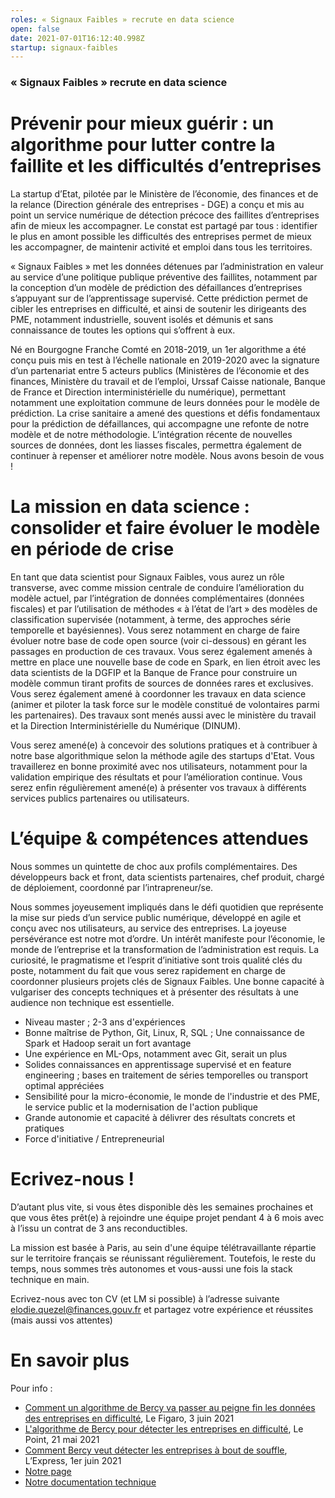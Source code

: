 ```yaml
---
roles: « Signaux Faibles » recrute en data science
open: false
date: 2021-07-01T16:12:40.998Z
startup: signaux-faibles
---
```

### « Signaux Faibles » recrute en data science

# Prévenir pour mieux guérir : un algorithme pour lutter contre la faillite et les difficultés d’entreprises 

La startup d’Etat, pilotée par le Ministère de l’économie, des finances et de la relance (Direction générale des entreprises - DGE) a conçu et mis au point un service numérique de détection précoce des faillites d’entreprises afin de mieux les accompagner. Le constat est partagé par tous : identifier le plus en amont possible les difficultés des entreprises permet de mieux les accompagner, de maintenir activité et emploi dans tous les territoires. 

« Signaux Faibles » met les données détenues par l’administration en valeur au service d’une politique publique préventive des faillites, notamment par la conception d’un modèle de prédiction des défaillances d’entreprises s’appuyant sur de l’apprentissage supervisé. Cette prédiction permet de cibler les entreprises en difficulté, et ainsi de soutenir les dirigeants des PME, notamment industrielle, souvent isolés et démunis et sans connaissance de toutes les options qui s’offrent à eux. 

Né en Bourgogne Franche Comté en 2018-2019, un 1er algorithme a été conçu puis mis en test à l’échelle nationale en 2019-2020 avec la signature d’un partenariat entre 5 acteurs publics (Ministères de l’économie et des finances, Ministère du travail et de l’emploi, Urssaf Caisse nationale, Banque de France et Direction interministérielle du numérique), permettant notamment une exploitation commune de leurs données pour le modèle de prédiction. La crise sanitaire a amené des questions et défis fondamentaux pour la prédiction de défaillances, qui accompagne une refonte de notre modèle et de notre méthodologie. L’intégration récente de nouvelles sources de données, dont les liasses fiscales, permettra également de continuer à repenser et améliorer notre modèle. Nous avons besoin de vous !

# La mission en data science : consolider et faire évoluer le modèle en période de crise 

En tant que data scientist pour Signaux Faibles, vous aurez un rôle transverse, avec comme mission centrale de conduire l’amélioration du modèle actuel, par l’intégration de données complémentaires (données fiscales) et par l’utilisation de méthodes « à l’état de l’art » des modèles de classification supervisée (notamment, à terme, des approches série temporelle et bayésiennes). Vous serez notamment en charge de faire évoluer notre base de code open source (voir ci-dessous) en gérant les passages en production de ces travaux. Vous serez également amenés à mettre en place une nouvelle base de code en Spark, en lien étroit avec les data scientists de la DGFIP et la Banque de France pour construire un modèle commun tirant profits de sources de données rares et exclusives. Vous serez également amené à coordonner les travaux en data science (animer et piloter la task force sur le modèle constitué de volontaires parmi les partenaires). Des travaux sont menés aussi avec le ministère du travail et la Direction Interministérielle du Numérique (DINUM).

Vous serez amené(e) à concevoir des solutions pratiques et à contribuer à notre base algorithmique selon la méthode agile des startups d'Etat. Vous travaillerez en bonne proximité avec nos utilisateurs, notamment pour la validation empirique des résultats et pour l’amélioration continue. Vous serez enfin régulièrement amené(e) à présenter vos travaux à différents services publics partenaires ou utilisateurs.

# L’équipe & compétences attendues

Nous sommes un quintette de choc aux profils complémentaires. Des développeurs back et front, data scientists partenaires, chef produit, chargé de déploiement, coordonné par l’intrapreneur/se. 

Nous sommes joyeusement impliqués dans le défi quotidien que représente la mise sur pieds d’un service public numérique, développé en agile et conçu avec nos utilisateurs, au service des entreprises. La joyeuse persévérance est notre mot d’ordre. Un intérêt manifeste pour l’économie, le monde de l’entreprise et la transformation de l’administration est requis. La curiosité, le pragmatisme et l’esprit d’initiative sont trois qualité clés du poste, notamment du fait que vous serez rapidement en charge de coordonner plusieurs projets clés de Signaux Faibles. Une bonne capacité à vulgariser des concepts techniques et à présenter des résultats à une audience non technique est essentielle.
- Niveau master ; 2-3 ans d'expériences 
- Bonne maîtrise de Python, Git, Linux, R, SQL ; Une connaissance de Spark et Hadoop serait un fort avantage
- Une expérience en  ML-Ops, notamment avec Git, serait un plus
- Solides connaissances en apprentissage supervisé et en feature engineering ; bases en traitement de séries temporelles ou transport optimal appréciées
- Sensibilité pour la micro-économie, le monde de l'industrie et des PME, le service public et la modernisation de l'action publique
- Grande autonomie et capacité à délivrer des résultats concrets et pratiques
- Force d'initiative / Entrepreneurial

# Ecrivez-nous ! 

D’autant plus vite, si vous êtes disponible dès les semaines prochaines et que vous êtes prêt(e) à rejoindre une équipe projet pendant 4 à 6 mois avec à l’issu un contrat de 3 ans reconductibles.  

La mission est basée à Paris, au sein d'une équipe télétravaillante répartie sur le territoire français se réunissant régulièrement. Toutefois, le reste du temps, nous sommes très autonomes et vous-aussi une fois la stack technique en main. 

Ecrivez-nous avec ton CV (et LM si possible) à l’adresse suivante elodie.quezel@finances.gouv.fr et partagez votre expérience et réussites (mais aussi vos attentes) 

# En savoir plus 

Pour info : 
- [Comment un algorithme de Bercy va passer au peigne fin les données des entreprises en difficulté](https://www.lefigaro.fr/conjoncture/comment-un-algorithme-de-bercy-va-passer-au-peigne-fin-les-donnees-des-entreprises-en-difficulte-20210603), Le Figaro, 3 juin 2021 
- [L'algorithme de Bercy pour détecter les entreprises en difficulté](https://www.lepoint.fr/economie/bercy-va-degainer-un-nouvel-algorithme-pour-reperer-les-entreprises-en-difficulte-21-05-2021-2427529_28.php), Le Point, 21 mai 2021
- [Comment Bercy veut détecter les entreprises à bout de souffle](https://lexpansion.lexpress.fr/actualite-economique/comment-bercy-veut-mieux-detecter-les-entreprises-en-difficulte_2151918.html), L’Express, 1er juin 2021
- [Notre page](https://beta.gouv.fr/startups/signaux-faibles.html)
- [Notre documentation technique](https://github.com/signaux-faibles/documentation)
